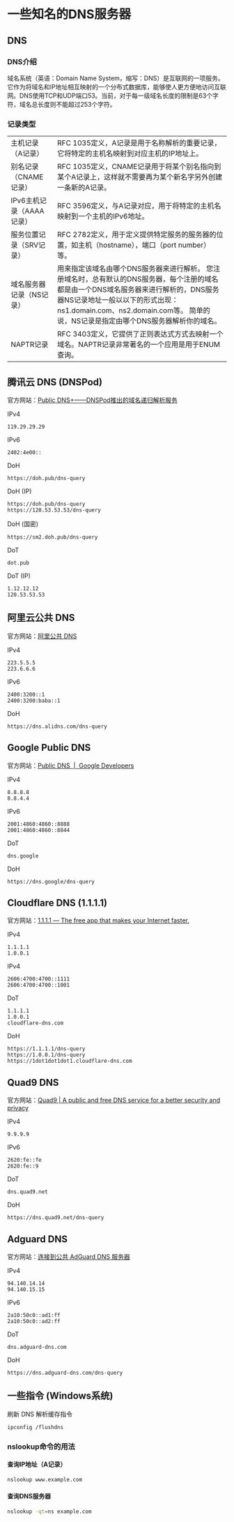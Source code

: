 # 一些知名的DNS服务器

## DNS

### DNS介绍

域名系统（英语：Domain Name System，缩写：DNS）是互联网的一项服务。它作为将域名和IP地址相互映射的一个分布式数据库，能够使人更方便地访问互联网。DNS使用TCP和UDP端口53。当前，对于每一级域名长度的限制是63个字符，域名总长度则不能超过253个字符。

### 记录类型

|||
|----|----|
|主机记录（A记录）|RFC 1035定义，A记录是用于名称解析的重要记录，它将特定的主机名映射到对应主机的IP地址上。|
|别名记录（CNAME记录）|RFC 1035定义，CNAME记录用于将某个别名指向到某个A记录上，这样就不需要再为某个新名字另外创建一条新的A记录。|
|IPv6主机记录（AAAA记录）|RFC 3596定义，与A记录对应，用于将特定的主机名映射到一个主机的IPv6地址。|
|服务位置记录（SRV记录）|RFC 2782定义，用于定义提供特定服务的服务器的位置，如主机（hostname），端口（port number）等。|
|域名服务器记录（NS记录）|用来指定该域名由哪个DNS服务器来进行解析。 您注册域名时，总有默认的DNS服务器，每个注册的域名都是由一个DNS域名服务器来进行解析的，DNS服务器NS记录地址一般以以下的形式出现： ns1.domain.com、ns2.domain.com等。 简单的说，NS记录是指定由哪个DNS服务器解析你的域名。|
|NAPTR记录|RFC 3403定义，它提供了正则表达式方式去映射一个域名。NAPTR记录非常著名的一个应用是用于ENUM查询。|

## 腾讯云 DNS (DNSPod)

官方网站：[Public DNS+——DNSPod推出的域名递归解析服务](https://www.dnspod.cn/Products/publicdns)

IPv4

```text
119.29.29.29
```

IPv6

```text
2402:4e00::
```

DoH

```text
https://doh.pub/dns-query
```

DoH (IP)

```text
https://doh.pub/dns-query
https://120.53.53.53/dns-query
```

DoH (国密)

```text
https://sm2.doh.pub/dns-query
```

DoT

```text
dot.pub
```

DoT (IP)

```text
1.12.12.12
120.53.53.53
```

## 阿里云公共 DNS

官方网站：[阿里公共 DNS](https://alidns.com/)

IPv4

```text
223.5.5.5
223.6.6.6
```

IPv6

```text
2400:3200::1
2400:3200:baba::1
```

DoH

```text
https://dns.alidns.com/dns-query
```

## Google Public DNS

官方网站：[Public DNS &nbsp;\|&nbsp; Google Developers](https://developers.google.com/speed/public-dns/)

IPv4

```text
8.8.8.8
8.8.4.4
```

IPv6

```text
2001:4860:4860::8888
2001:4860:4860::8844
```

DoT

```text
dns.google
```

DoH

```text
https://dns.google/dns-query
```

## Cloudflare DNS (1.1.1.1)

官方网站：[1.1.1.1 — The free app that makes your Internet faster.](https://cloudflare-dns.com/)

IPv4

```text
1.1.1.1
1.0.0.1
````

IPv4

```text
2606:4700:4700::1111
2606:4700:4700::1001
````

DoT

```text
1.1.1.1
1.0.0.1
cloudflare-dns.com
```

DoH

```text
https://1.1.1.1/dns-query
https://1.0.0.1/dns-query
https://1dot1dot1dot1.cloudflare-dns.com
```

## Quad9 DNS

官方网站：[Quad9 \| A public and free DNS service for a better security and privacy](https://www.quad9.net/)

IPv4

```text
9.9.9.9
````

IPv6

```text
2620:fe::fe
2620:fe::9
````

DoT

```text
dns.quad9.net
```

DoH

```text
https://dns.quad9.net/dns-query
```

## Adguard DNS

官方网站：[连接到公共 AdGuard DNS 服务器](https://adguard-dns.io/zh_cn/public-dns.html)

IPv4

```text
94.140.14.14
94.140.15.15
```

IPv6

```text
2a10:50c0::ad1:ff
2a10:50c0::ad2:ff
```

DoT

```text
dns.adguard-dns.com
```

DoH

```text
https://dns.adguard-dns.com/dns-query
```

## 一些指令 (Windows系统)

刷新 DNS 解析缓存指令

```bash
ipconfig /flushdns
```

### nslookup命令的用法

#### 查询IP地址（A记录）

```bash
nslookup www.example.com
```

#### 查询DNS服务器

```bash
nslookup -qt=ns example.com
```
